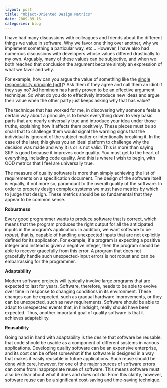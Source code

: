 ```yaml
---
layout: post
title: "Object-Oriented Design Metrics"
date: 2009-09-16
categories: blog
---
```


I have had many discussions with colleagues and friends about the different things we value in software. Why we favor one thing over another, why we implement something a particular way, etc… However, I have also had numerous discussions with developers whose values differed drastically to my own. Arguably, many of these values can be subjective, and when we both reached that conclusion the argument became simply an expression of what we favor and why.

For example, how can you argue the value of something like the [single responsibility principle [pdf]](http://www.objectmentor.com/resources/articles/srp.pdf)? Ask them if they agree and call them an idiot if they say no? Ad hominem has hardly proven to be an effective argument technique. So what do you do to effectively introduce new ideas and argue their value when the other party just keeps asking why that has value?

The technique that has worked for me, in discovering why someone feels a certain way about a principle, is to break everything down to very basic parts that are nearly universally true and introduce your idea under those truths, explaining how it affects them positively. These pieces must be so small that to challenge them would signal the warning signs that the individual is ignorant of the subject matter or intentionally breaking it. In the case of the later, this gives you an ideal platform to challenge why the decision was made and why it is or is not valid. This is more than saying SRP is good because it improves code quality. You must get to the heart of everything, including code quality. And this is where I wish to begin, with OOD metrics that I feel are universally true.

The measure of quality software is more than simply achieving the list of requirements on a specification document. The design of the software itself is equally, if not more so, paramount to the overall quality of the software. In order to properly design complex systems we must have metrics by which to judge that design. These metrics should be so fundamental that they appear to be common sense.

**Robustness**

Every good programmer wants to produce software that is correct, which means that the program produces the right output for all the anticipated inputs in the program’s application. In addition, we want software to be _robust_, that is, capable of handling unexpected inputs that are not explicitly defined for its application. For example, if a program is expecting a positive integer and instead is given a negative integer, then the program should be able to recover gracefully from this error. A program that does not gracefully handle such unexpected-input errors is not robust and can be embarrassing for the programmer.

**Adaptability**

Modern software projects will typically involve large programs that are expected to last for years. Software, therefore, needs to be able to evolve over time in response to changing conditions in its environment. These changes can be expected, such as gradual hardware improvements, or they can be unexpected, such as new requirements. Software should be able to adapt to unexpected events that, in hindsight, really should have been expected. Thus, another important goal of quality software is that it achieves adaptability.

**Reusability**

Going hand in hand with adaptability is the desire that software be reusable, that code should be usable as a component of different systems in various applications. Developing quality software can be an expensive enterprise, and its cost can be offset somewhat if the software is designed in a way that makes it easily reusable in future applications. Such reuse should be done with care, however, for one of the major sources of software errors can come from inappropriate reuse of software. This means software must also be clear about what it does and does not do. From this clarity, however, software reuse can be a significant cost-saving and time-saving technique.
